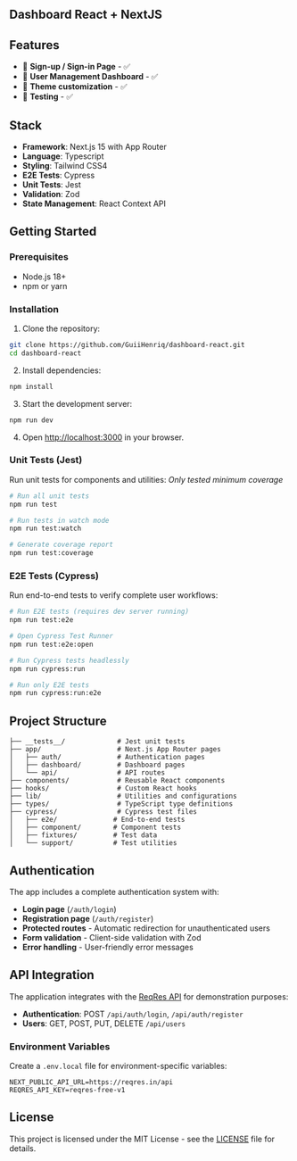 ## Dashboard React + NextJS

## Features

- 🔐 **Sign-up / Sign-in Page** - ✅
- 👥 **User Management Dashboard** - ✅
- 🌙 **Theme customization** - ✅
- 🧪 **Testing** - ✅

## Stack

- **Framework**: Next.js 15 with App Router
- **Language**: Typescript
- **Styling**: Tailwind CSS4
- **E2E Tests**: Cypress
- **Unit Tests**: Jest
- **Validation**: Zod
- **State Management**: React Context API

## Getting Started

### Prerequisites

- Node.js 18+ 
- npm or yarn

### Installation

1. Clone the repository:
```bash
git clone https://github.com/GuiiHenriq/dashboard-react.git
cd dashboard-react
```

2. Install dependencies:
```bash
npm install
```

3. Start the development server:
```bash
npm run dev
```

4. Open [http://localhost:3000](http://localhost:3000) in your browser.

### Unit Tests (Jest)

Run unit tests for components and utilities:
*Only tested minimum coverage*

```bash
# Run all unit tests
npm run test

# Run tests in watch mode
npm run test:watch

# Generate coverage report
npm run test:coverage
```

### E2E Tests (Cypress)

Run end-to-end tests to verify complete user workflows:

```bash
# Run E2E tests (requires dev server running)
npm run test:e2e

# Open Cypress Test Runner
npm run test:e2e:open

# Run Cypress tests headlessly
npm run cypress:run

# Run only E2E tests
npm run cypress:run:e2e
```

## Project Structure

```
├── __tests__/             # Jest unit tests
├── app/                   # Next.js App Router pages
│   ├── auth/              # Authentication pages
│   ├── dashboard/         # Dashboard pages
│   └── api/               # API routes
├── components/            # Reusable React components
├── hooks/                 # Custom React hooks
├── lib/                   # Utilities and configurations
├── types/                 # TypeScript type definitions
├── cypress/               # Cypress test files
│   ├── e2e/              # End-to-end tests
│   ├── component/        # Component tests
│   ├── fixtures/         # Test data
│   └── support/          # Test utilities
```

## Authentication

The app includes a complete authentication system with:

- **Login page** (`/auth/login`)
- **Registration page** (`/auth/register`)
- **Protected routes** - Automatic redirection for unauthenticated users
- **Form validation** - Client-side validation with Zod
- **Error handling** - User-friendly error messages


## API Integration

The application integrates with the [ReqRes API](https://reqres.in/) for demonstration purposes:

- **Authentication**: POST `/api/auth/login`, `/api/auth/register`
- **Users**: GET, POST, PUT, DELETE `/api/users`


### Environment Variables

Create a `.env.local` file for environment-specific variables:

```env
NEXT_PUBLIC_API_URL=https://reqres.in/api
REQRES_API_KEY=reqres-free-v1
```

## License

This project is licensed under the MIT License - see the [LICENSE](LICENSE) file for details.